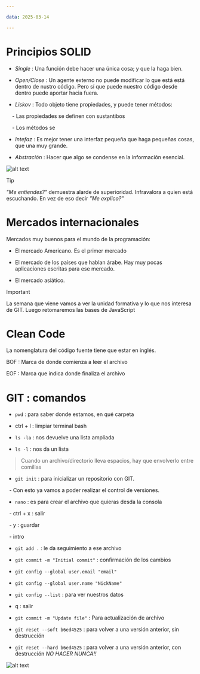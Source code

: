 ```yaml
---

data: 2025-03-14

---
```

# Principios SOLID

  

- _Single_ : Una función debe hacer una única cosa; y que la haga bien.

- _Open/Close_ : Un agente externo no puede modificar lo que está está dentro de nustro código. Pero sí que puede nuestro código desde dentro puede aportar hacia fuera.

- _Liskov_ : Todo objeto tiene propiedades, y puede tener métodos:

    - Las propiedades se definen con sustantibos

    - Los métodos se

- _Intefaz_ : Es mejor tener una interfaz pequeña que haga pequeñas cosas, que una muy grande.

- _Abstración_ : Hacer que algo se condense en la información esencial.

![alt text](CalculadoraBasica.svg)

  

> [!tip]
> *"Me entiendes?"* demuestra alarde de superioridad. Infravalora a quien está escuchando. En vez de eso decir *"Me explico?"*

  

# Mercados internacionales

  

Mercados muy buenos para el mundo de la programación:

- El mercado Americano. Es el primer mercado

- El mercado de los países que hablan árabe. Hay muy pocas aplicaciones escritas para ese mercado.

- El mercado asiático.

  

> [!important]
> La semana que viene vamos a ver la unidad formativa y lo que nos interesa de GIT.
> Luego retomaremos las bases de JavaScript

  

# Clean Code

  

La nomenglatura del código fuente tiene que estar en inglés.

  

BOF : Marca de donde comienza a leer el archivo

EOF : Marca que indica donde finaliza el archivo

  

# GIT : comandos

  

- `pwd` : para saber donde estamos, en qué carpeta

- ctrl + l : limpiar terminal bash

  

- `ls -la` : nos devuelve una lista ampliada

- `ls -l` : nos da un lista

> Cuando un archivo/directorio lleva espacios, hay que envolverlo entre comillas

  

- `git init` : para inicializar un repositorio con GIT.

  - Con esto ya vamos a poder realizar el control de versiones.

- `nano` : es para crear el archivo que quieras desda la consola

  - ctrl + x : salir

  - y : guardar

  - intro

  

- `git add .` : le da seguimiento a ese archivo

- `git commit -m "Initial commit"` : confirmación de los cambios

- `git config --global user.email "email"`

- `git config --global user.name "NickName"`

- `git config --list` : para ver nuestros datos

- q : salir

- `git commit -m "Update file"` : Para actualización de archivo

- `git reset --soft b6ed4525` : para volver a una versión anterior, sin destrucción

- `git reset --hard b6ed4525` : para volver a una versión anterior, con destrucción *NO HACER NUNCA!!*

![alt text](git.svg)